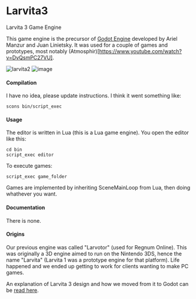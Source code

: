# Larvita3
Larvita 3 Game Engine

This game engine is the precursor of [Godot Engine](http://www.godotengine.org) developed by Ariel Manzur and Juan Linietsky.
It was used for a couple of games and prototypes, most notably (Atmosphir)[https://www.youtube.com/watch?v=DvQsmPC27VU].

![larvita2](https://github.com/reduz/larvita3/assets/6265307/6687cd24-0751-4e11-b779-8acfd3db93e9)
![image](https://github.com/reduz/larvita3/assets/6265307/2ffce16d-e9e6-4ba7-bed4-ee00cacd8bf0)



#### Compilation

I have no idea, please update instructions.
I think it went something like:

```
scons bin/script_exec
```

#### Usage

The editor is written in Lua (this is a Lua game engine).
You open the editor like this:
```
cd bin
script_exec editor
```

To execute games:

```
script_exec game_folder
```

Games are implemented by inheriting SceneMainLoop from Lua, then doing whathever you want.

#### Documentation

There is none.

#### Origins

Our previous engine was called "Larvotor" (used for Regnum Online). This was originally a 3D engine aimed to run on the Nintendo 3DS, hence the name "Larvita" (Larvita 1 was a prototype engine for that platform). Life happened and we ended up getting to work for clients wanting to make PC games.

An explanation of Larvita 3 design and how we moved from it to Godot can be [read here](https://gist.github.com/reduz/9b9d1278848237fd9a9a8b6cc77c8270).

